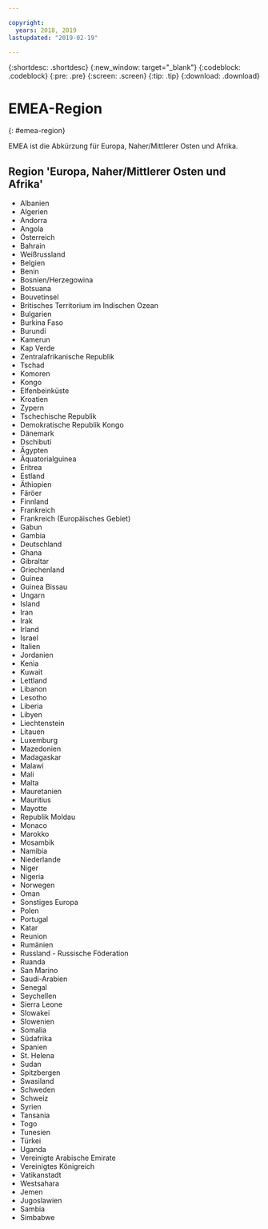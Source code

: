 ```yaml
---

copyright:
  years: 2018, 2019
lastupdated: "2019-02-19"

---
```


{:shortdesc: .shortdesc}
{:new_window: target="_blank"}
{:codeblock: .codeblock}
{:pre: .pre}
{:screen: .screen}
{:tip: .tip}
{:download: .download}

# EMEA-Region
{: #emea-region}

EMEA ist die Abkürzung für Europa, Naher/Mittlerer Osten und Afrika. 

## Region 'Europa, Naher/Mittlerer Osten und Afrika'
  * Albanien
  * Algerien
  * Andorra
  * Angola
  * Österreich
  * Bahrain
  * Weißrussland
  * Belgien
  * Benin
  * Bosnien/Herzegowina
  * Botsuana
  * Bouvetinsel
  * Britisches Territorium im Indischen Ozean
  * Bulgarien
  * Burkina Faso
  * Burundi
  * Kamerun
  * Kap Verde
  * Zentralafrikanische Republik
  * Tschad
  * Komoren
  * Kongo
  * Elfenbeinküste
  * Kroatien
  * Zypern
  * Tschechische Republik
  * Demokratische Republik Kongo
  * Dänemark
  * Dschibuti
  * Ägypten
  * Äquatorialguinea
  * Eritrea
  * Estland
  * Äthiopien
  * Färöer
  * Finnland
  * Frankreich
  * Frankreich (Europäisches Gebiet)
  * Gabun
  * Gambia
  * Deutschland
  * Ghana
  * Gibraltar
  * Griechenland
  * Guinea
  * Guinea Bissau
  * Ungarn
  * Island
  * Iran
  * Irak
  * Irland
  * Israel
  * Italien
  * Jordanien
  * Kenia
  * Kuwait
  * Lettland
  * Libanon
  * Lesotho
  * Liberia
  * Libyen
  * Liechtenstein
  * Litauen
  * Luxemburg
  * Mazedonien
  * Madagaskar
  * Malawi
  * Mali
  * Malta
  * Mauretanien
  * Mauritius
  * Mayotte
  * Republik Moldau
  * Monaco
  * Marokko
  * Mosambik
  * Namibia
  * Niederlande
  * Niger
  * Nigeria
  * Norwegen
  * Oman
  * Sonstiges Europa
  * Polen
  * Portugal
  * Katar
  * Reunion
  * Rumänien
  * Russland - Russische Föderation
  * Ruanda
  * San Marino
  * Saudi-Arabien
  * Senegal
  * Seychellen
  * Sierra Leone
  * Slowakei
  * Slowenien
  * Somalia
  * Südafrika
  * Spanien
  * St. Helena
  * Sudan
  * Spitzbergen
  * Swasiland
  * Schweden
  * Schweiz
  * Syrien
  * Tansania
  * Togo
  * Tunesien
  * Türkei
  * Uganda
  * Vereinigte Arabische Emirate
  * Vereinigtes Königreich
  * Vatikanstadt
  * Westsahara
  * Jemen
  * Jugoslawien
  * Sambia
  * Simbabwe

